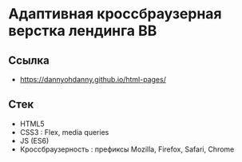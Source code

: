 # Адаптивная кроссбраузерная верстка лендинга ВВ

## Ссылка

- https://dannyohdanny.github.io/html-pages/

## Стек

- HTML5
- CSS3 : Flex, media queries
- JS (ES6)
- Кроссбраузерность : префиксы Mozilla, Firefox, Safari, Chrome
